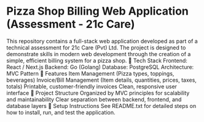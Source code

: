 # Pizza Shop Billing Web Application (Assessment - 21c Care)
This repository contains a full-stack web application developed as part of a technical assessment for 21c Care (Pvt) Ltd. The project is designed to demonstrate skills in modern web development through the creation of a simple, efficient billing system for a pizza shop.  🔧 Tech Stack Frontend: React / Next.js  Backend: Go (Golang)  Database: PostgreSQL  Architecture: MVC Pattern  🚀 Features Item Management (Pizza types, toppings, beverages)  Invoice/Bill Management (Item details, quantities, prices, taxes, totals)  Printable, customer-friendly invoices  Clean, responsive user interface  📂 Project Structure Organized by MVC principles for scalability and maintainability  Clear separation between backend, frontend, and database layers  📝 Setup Instructions See README.txt for detailed steps on how to install, run, and test the application.
